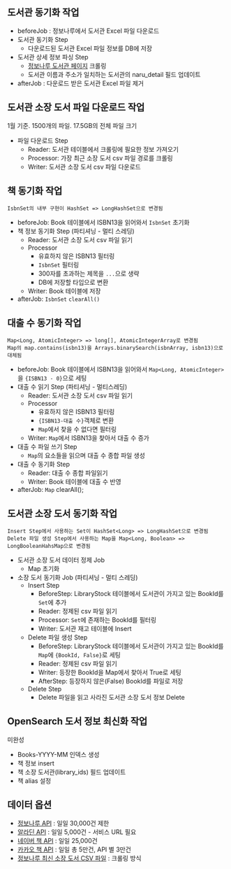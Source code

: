 ## 도서관 동기화 작업
- beforeJob : 정보나루에서 도서관 Excel 파일 다운로드
- 도서관 동기화 Step
  - 다운로드된 도서관 Excel 파일 정보를 DB에 저장
- 도서관 상세 정보 파싱 Step
    - [정보나루 도서관 페이지](https://www.data4library.kr/libDataL) 크롤링
    - 도서관 이름과 주소가 일치하는 도서관의 naru_detail 필드 업데이트
- afterJob : 다운로드 받은 도서관 Excel 파일 제거

## 도서관 소장 도서 파일 다운로드 작업
1월 기준. 1500개의 파일. 17.5GB의 전체 파일 크기

- 파일 다운로드 Step
  - Reader: 도서관 테이블에서 크롤링에 필요한 정보 가져오기
  - Processor: 가장 최근 소장 도서 csv 파일 경로를 크롤링
  - Writer: 도서관 소장 도서 csv 파일 다운로드

## 책 동기화 작업

```
IsbnSet의 내부 구현이 HashSet => LongHashSet으로 변경됨
```

- beforeJob: Book 테이블에서 ISBN13을 읽어와서 `IsbnSet` 초기화
- 책 정보 동기화 Step (파티셔닝 - 멀티 스레딩)
  - Reader: 도서관 소장 도서 csv 파일 읽기
  - Processor
    - 유효하지 않은 ISBN13 필터링
    - `IsbnSet` 필터링
    - 300자를 초과하는 제목을 `...`으로 생략
    - DB에 저장할 타입으로 변환
  - Writer: Book 테이블에 저장
- afterJob: `IsbnSet` `clearAll()`

## 대출 수 동기화 작업

```
Map<Long, AtomicInteger> => long[], AtomicIntegerArray로 변경됨
Map의 map.contains(isbn13)을 Arrays.binarySearch(isbnArray, isbn13)으로 대체됨
```

- beforeJob: Book 테이블에서 ISBN13을 읽어와서 `Map<Long, AtomicInteger>`을 `{ISBN13 - 0}`으로 세팅
- 대출 수 읽기 Step (파티셔닝 - 멀티스레딩)
  - Reader: 도서관 소장 도서 csv 파일 읽기
  - Processor
    - 유효하지 않은 ISBN13 필터링
    - `{ISBN13-대출 수}`객체로 변환
    - `Map`에서 찾을 수 없다면 필터링
  - Writer: `Map`에서 ISBN13을 찾아서 대출 수 증가
- 대출 수 파일 쓰기 Step
  - `Map`의 요소들을 읽으며 대출 수 종합 파일 생성
- 대출 수 동기화 Step
  - Reader: 대출 수 종합 파일읽기
  - Writer: Book 테이블에 대출 수 반영
- afterJob: `Map` clearAll();

## 도서관 소장 도서 동기화 작업
```
Insert Step에서 사용하는 Set이 HashSet<Long> => LongHashSet으로 변경됨
Delete 파일 생성 Step에서 사용하는 Map을 Map<Long, Boolean> => LongBooleanHahsMap으로 변경됨
```

- 도서관 소장 도서 데이터 정제 Job
  - Map 초기화
- 소장 도서 동기화 Job (파티셔닝 - 멀티 스레딩)
  - Insert Step
    - BeforeStep: LibraryStock 테이블에서 도서관이 가지고 있는 BookId를 `Set`에 추가
    - Reader: 정제된 csv 파일 읽기
    - Processor: `Set`에 존재하는 BookId를 필터링 
    - Writer: 도서관 재고 테이블에 Insert
  - Delete 파일 생성 Step
    - BeforeStep: LibraryStock 테이블에서 도서관이 가지고 있는 BookId를 `Map`에 `{BookId, False}`로 세팅
    - Reader: 정제된 csv 파일 읽기
    - Writer: 등장한 BookId을 Map에서 찾아서 True로 세팅
    - AfterStep: 등장하지 않은(False) BookId를 파일로 저장
  - Delete Step
    - Delete 파일을 읽고 사라진 도서관 소장 도서 정보 Delete
    
## OpenSearch 도서 정보 최신화 작업
미완성

- Books-YYYY-MM 인덱스 생성
- 책 정보 insert
- 책 소장 도서관(library_ids) 필드 업데이트
- 책 alias 설정


## 데이터 옵션
- [정보나루 API](https://data4library.kr/apiUtilization) : 일일 30,000건 제한
- [알라딘 API](https://blog.aladin.co.kr/openapi) : 일일 5,000건 - 서비스 URL 필요
- [네이버 책 API](https://developers.naver.com/docs/serviceapi/search/book/book.md) : 일일 25,000건
- [카카오 책 API](https://developers.kakao.com/docs/latest/ko/daum-search/dev-guide#search-book) : 일일 총 5만건, API 별 3만건
- [정보나루 최신 소장 도서 CSV 파일](https://data4library.kr/openDataL) : 크롤링 방식
